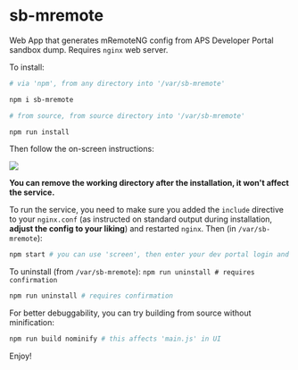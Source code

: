 # sb-mremote
Web App that generates mRemoteNG config from APS Developer Portal sandbox dump. Requires `nginx` web server.

To install:

```sh
# via 'npm', from any directory into '/var/sb-mremote'

npm i sb-mremote

# from source, from source directory into '/var/sb-mremote'

npm run install
```

Then follow the on-screen instructions:

![](https://i.imgur.com/mWpLXUK.png)

**You can remove the working directory after the installation, it won't affect the service.**

To run the service, you need to make sure you added the `include` directive to your `nginx.conf` (as instructed on standard output during installation, **adjust the config to your liking**) and restarted `nginx`. Then (in `/var/sb-mremote`):

```sh
npm start # you can use 'screen', then enter your dev portal login and password
```

To uninstall (from `/var/sb-mremote`): `npm run uninstall # requires confirmation`

```sh
npm run uninstall # requires confirmation
```

For better debuggability, you can try building from source without minification:
```sh
npm run build nominify # this affects 'main.js' in UI
```

Enjoy!
